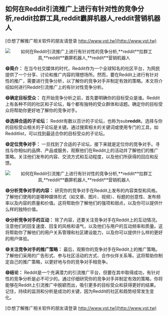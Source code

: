 ## **如何在Reddit引流推广上进行有针对性的竞争分析,**reddit**拉群工具,**reddit**霸屏机器人,**reddit**营销机器人**

[😍想了解推广相关软件的朋友请登录 http://www.vst.tw](http://www.vst.tw)

 <center><img src="https://vst.tw/MP4/tuiguang/png/6.png" alt="如何在Reddit引流推广上进行有针对性的竞争分析,**reddit**拉群工具,**reddit**霸屏机器人,**reddit**营销机器人"></center>

**😄简介：**
在当今社交媒体的时代，Reddit作为一个全球知名的社区平台，为网民提供了一个分享、讨论和推广内容的理想场所。然而，要在Reddit上进行有针对性的推广，需要进行竞争分析，以了解你的竞争对手并制定有效的策略。本文将介绍如何进行Reddit引流推广上的有针对性竞争分析。

**😄确定目标受众：**
在开始竞争分析之前，首先要明确你的目标受众是谁。Reddit上有各种不同的社区和子论坛，每个都有独特的受众群体和话题。确定你的目标受众将帮助你更好地了解你的竞争对手。

**😄选择合适的子论坛：**
Reddit有数以百计的子论坛，也称为sub**reddit**。选择与你的目标受众相关的子论坛是关键。通过搜索相关的关键词或使用专门的工具，如Redditlist，可以找到最适合你的目标受众的子论坛。

**😄定位竞争对手：**
一旦找到了合适的子论坛，接下来就是定位你的竞争对手。寻找与你相似的品牌、产品或服务，观察他们在Reddit上的活动并了解他们的推广策略。关注他们发布的内容、交流方式和互动程度，以及他们所获得的回应和反馈。

 <center><img src="https://vst.tw/MP4/tuiguang/png/3.png" alt="如何在Reddit引流推广上进行有针对性的竞争分析,**reddit**拉群工具,**reddit**霸屏机器人,**reddit**营销机器人"></center>

**😄分析竞争对手的内容：**
研究你的竞争对手在Reddit上发布的内容类型和风格。了解他们使用的是哪种媒体形式（如文章、图片、视频）、标题的创意性、发布频率以及内容的质量和价值。这将帮助你了解他们的强项和弱点，以及你可以提供什么样的独特价值。

**😄分析竞争对手的互动：**
除了内容，还要关注竞争对手在Reddit上的互动情况。注意他们的回复速度、回复的风格和语气，以及他们与用户的互动频率和质量。这将帮助你了解他们的用户关系管理和社区建设能力，以及你可以提供什么样的更好的用户体验。

**😄关注竞争对手的推广策略：**
最后，观察你的竞争对手在Reddit上的推广策略。了解他们采用的广告形式、参与社区活动的方式、合作伙伴关系等。这将帮助你制定自己的推广策略，以更好地与你的竞争对手相竞争。

**😄结论：**
Reddit是一个充满潜力的引流推广平台，但要在其中取得成功，有针对性的竞争分析是必不可少的。通过仔细研究你的竞争对手并制定有效的策略，你将能够在Reddit上引流推广中脱颖而出，吸引更多的目标受众和获得更好的结果。记住，持续的监测和分析是成功的关键，因为Reddit的社区和趋势经常发生变化。

[😍想了解推广相关软件的朋友请登录 http://www.vst.tw](http://www.vst.tw)



